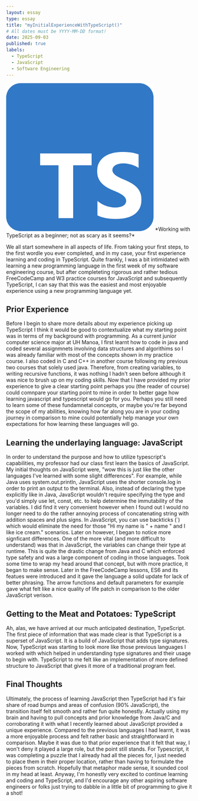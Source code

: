 ```yaml
---
layout: essay
type: essay
title: "myInitialExperienceWithTypeScript()"
# All dates must be YYYY-MM-DD format!
date: 2025-09-03
published: true
labels:
  - TypeScript
  - JavaScript
  - Software Engineering
---
```

<img width="400px" class="rounded float-start pe-4" src="../img/Typescript_logo_2020.svg.png">
*Working with TypeScript as a beginner; not as scary as it seems?*

We all start somewhere in all aspects of life. From taking your first steps, to the first wordle you ever completed, and in my case, your first experience learning and coding in TypeScript. Quite frankly, I was a bit intimidated with learning a new programming language in the first week of my software engineering course, but after completeting rigorous and rather tedious FreeCodeCamp and W3 practice courses for JavaScript and subsequently TypeScript, I can say that this was the easiest and most enjoyable experience using a new programming language yet. 

## Prior Experience

Before I begin to share more details about my experience picking up TypeScript I think it would be good to contextualize what my starting point was in terms of my background with programming. As a current junior computer science major at UH Manoa, I first learnt how to code in java and coded several assignmnets involving data structures and algorithims so I was already familiar with most of the concepts shown in my practice course. I also coded in C and C++ in another course following my previous two courses that solely used java. Therefore, from creating variables, to writing recursive functions, it was nothing I hadn't seen before although it was nice to brush up on my coding skills. Now that I have provided my prior experience to give a clear starting point perhaps you (the reader of course) could comnpare your starting point to mine in order to better gage how learning javascript and typescript would go for you. Perhaps you still need to learn some of these fundamnetal concepts, or maybe you're far beyond the scope of my abilities, knowing how far along you are in your coding journey in comparison to mine could potentially help manage your own expectations for how learning these languages will go.


## Learning the underlaying language: JavaScript

In order to understand the purpose and how to utilize typescript's capabilities, my professor had our class first learn the basics of JavaScript. My initial thoughts on JavaScript were, "wow this is just like the other languages I've learned with some slight differences". For example, while Java uses system.out.println, JavaScript uses the shorter console.log in order to print an output to the terminal. Also, instead of declaring the type explicitly like in Java, JavaScript wouldn't require specifying the type and you'd simply use let, const, etc. to help determine the immutability of the variables. I did find it very convenient however when I found out I would no longer need to do the rather annoying process of concatenating string with addition spaces and plus signs. In JavaScript, you can use backticks (`) which would eliminate the need for those "Hi my name is " + name " and I like ice cream." scenarios. Later on however, I began to notice more signficant differences. One of the more vital (and more difficult to understand) was that in JavaScript, the variables can change their type at runtime. This is quite the drastic change from Java and C which enforced type safety and was a large component of coding in those languages. Took some time to wrap my head around that concept, but with more practice, it began to make sense. Later in the FreeCodeCamp lessons, ES6 and its featues were introduced and it gave the language a solid update for lack of better phrasing. The arrow functions and default parameters for example gave what felt like a nice quality of life patch in comparison to the older JavaScript verison.  



## Getting to the Meat and Potatoes: TypeScript

Ah, alas, we have arrived at our much anticipated destination, TypeScript. The first piece of information that was made clear is that TypeScript is a superset of JavaScript. It is a build of JavaScript that adds type signatures. Now, TypeScript was starting to look more like those previous languages I worked with which helped in understanding type signatures and their usage to begin with. TypeScript to me felt like an implementation of more defined structure to JavaScript that gives it more of a traditional program feel. 



## Final Thoughts

Ultimately, the process of learning JavaScript then TypeScript had it's fair share of road bumps and areas of confusion (90% JavaScript), the transition itself felt smooth and rather fun quite honestly. Actually using my brain and having to pull concepts and prior knowledge from Java/C and corroborating it with what I recently learned about JavaScript provided a unique experience. Compared to the previous languages I had learnt, it was a more enjoyable process and felt rather basic and straightforward in comparison. Maybe it was due to that prior experience that it felt that way, I won't deny it played a large role, but the point still stands. For Typescript, it was completing a puzzle that I already had all the pieces for, I just needed to place them in their proper location, rather than having to formulate the pieces from scratch. Hopefully that metaphor made sense, it sounded cool in my head at least. Anyway, I'm honestly very excited to continue learning and coding and TypeScript, and I'd encourage any other aspiring software engineers or folks just trying to dabble in a little bit of programming to give it a shot! 

